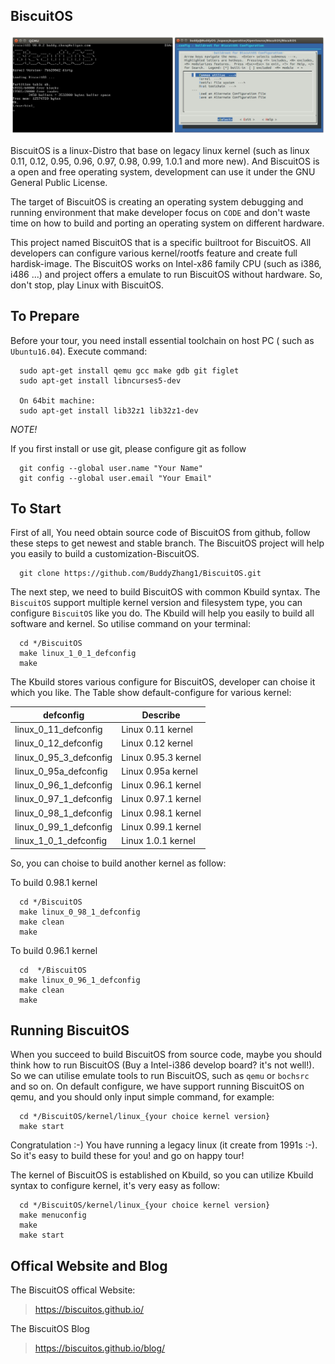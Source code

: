 BiscuitOS
----------------------------------------------

![TOP_PIC](https://github.com/EmulateSpace/PictureSet/blob/master/github/mainmenu.jpg)

BiscuitOS is a linux-Distro that base on legacy linux kernel (such as
linux 0.11, 0.12, 0.95, 0.96, 0.97, 0.98, 0.99, 1.0.1 and more new).
And BiscuitOS is a open and free operating system, development can use
it under the GNU General Public License.

The target of BiscuitOS is creating an operating system debugging and 
running environment that make developer focus on `CODE` and don't
waste time on how to build and porting an operating system on different 
hardware. 

This project named BiscuitOS that is a specific builtroot for BiscuitOS.
All developers can configure various kernel/rootfs feature and create
full hardisk-image. The BiscuitOS works on Intel-x86 family CPU (such
as i386, i486 ...) and project offers a emulate to run BiscuitOS without
hardware. So, don't stop, play Linux with BiscuitOS. 

## To Prepare

  Before your tour, you need install essential toolchain on host PC (
  such as `Ubuntu16.04`). Execute command:

  ```
    sudo apt-get install qemu gcc make gdb git figlet
    sudo apt-get install libncurses5-dev

    On 64bit machine:
    sudo apt-get install lib32z1 lib32z1-dev
  ```
  
  *NOTE!*

  If you first install or use git, please configure git as follow
 
  ```
    git config --global user.name "Your Name"
    git config --global user.email "Your Email"
  ```

## To Start

  First of all, You need obtain source code of BiscuitOS from github, 
  follow these steps to get newest and stable branch. The BiscuitOS
  project will help you easily to build a customization-BiscuitOS.

  ```
    git clone https://github.com/BuddyZhang1/BiscuitOS.git
  ```

  The next step, we need to build BiscuitOS with common Kbuild syntax.
  The `BiscuitOS` support multiple kernel version and filesystem type, you
  can configure `BiscuitOS` like you do. The Kbuild will help you easily 
  to build all software and kernel. So utilise command on your terminal:

  ```
    cd */BiscuitOS
    make linux_1_0_1_defconfig
    make
  ```

  The Kbuild stores various configure for BiscuitOS, developer can choise
  it which you like. The Table show default-configure for various kernel:

  |          defconfig          |              Describe              |
  | --------------------------- | ---------------------------------- | 
  | linux_0_11_defconfig        |   Linux 0.11 kernel                |
  | linux_0_12_defconfig        |   Linux 0.12 kernel                |
  | linux_0_95_3_defconfig      |   Linux 0.95.3 kernel              |
  | linux_0_95a_defconfig       |   Linux 0.95a kernel               |
  | linux_0_96_1_defconfig      |   Linux 0.96.1 kernel              |
  | linux_0_97_1_defconfig      |   Linux 0.97.1 kernel              |
  | linux_0_98_1_defconfig      |   Linux 0.98.1 kernel              |
  | linux_0_99_1_defconfig      |   Linux 0.99.1 kernel              |
  | linux_1_0_1_defconfig       |   Linux 1.0.1 kernel               |

  So, you can choise to build another kernel as follow:

  To build 0.98.1 kernel

  ```
    cd */BiscuitOS
    make linux_0_98_1_defconfig
    make clean
    make
  ```
  To build 0.96.1 kernel

  ```
    cd  */BiscuitOS
    make linux_0_96_1_defconfig
    make clean
    make 
  ```

## Running BiscuitOS

  When you succeed to build BiscuitOS from source code, maybe you 
  should think how to run BiscuitOS (Buy a Intel-i386 develop board? it's
  not well!). So we can utilise emulate tools to run BiscuitOS, such as
  `qemu` or `bochsrc` and so on. On default configure, we have support
  running BiscuitOS on qemu, and you should only input simple command,
  for example:

  ```
    cd */BiscuitOS/kernel/linux_{your choice kernel version}
    make start
  ```
  
  Congratulation :-) You have running a legacy linux (it create from 1991s 
  :-). So it's easy to build these for you! and go on happy tour!

  The kernel of BiscuitOS is established on Kbuild, so you can utilize
  Kbuild syntax to configure kernel, it's very easy as follow:

  ```
    cd */BiscuitOS/kernel/linux_{your choice kernel version}
    make menuconfig
    make
    make start
  ```
  
## Offical Website and Blog

  The BiscuitOS offical Website:

  
  > https://biscuitos.github.io/
  

  The BiscuitOS Blog

  > https://biscuitos.github.io/blog/
